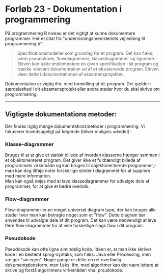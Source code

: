 # Forløb 23 - Dokumentation i programmering

På programmering B niveau er det vigtigt at kunne dokumentere programmer. Her et citat fra "undervisningsmenisteriets vejledning til programmering b":
>Specifikationsmodeller som grundlag for et program. Det kan f.eks. være pseudokode, flowdiagrammer, klassediagrammer og lignende. Eleven kan både implementere en given specifikation i
sit program og trække relevant dokumentation ud af et eksisterende program. Eleven viser dette i dokumentationen af eksamensprojektet.

Dokumentation er vigtig ifm. med formidling af dit program. Det gælder i særdeleshed i dit eksamensprojekt eller andre steder hvor du skal skrive om programmering.

------------------------------------------------------------------------------------------------------------------------------------------------------------

## Vigtigste dokumentations metoder:
Der findes rigtig mange dokumentationsmetoder i programmering. Vi fokuserer hovedsageligt på følgende (bliver muligvis udvidet):

### Klasse-diagrammer
Bruges til at at give et statisk billede af hvordan klasserne hænger sammen i et objektorienteret program. Det giver ikke et fuldtændigt billede af programmets virkemåde og kan bruges til objektorienterede programmer,- man kan dog tilføje noter forskellige steder i diagrammet for at supplere med mere information.    
Man kan også nøjes med at lave klassediagrammer for udvalgte dele af programmet, for at give et bedre overblik.


### Flow-diagrammer
Flow-diagrammer er en meget universel diagram type, der kan bruges alle steder hvor man kan betragte noget som et "flow". Dette diagram bør anvendes til udvalgte dele af dit program. Det kan være nødvendigt at lave flere flow-diagrammer for at vise forskellige slags flow i dit program.

### Pseudokode
Pseudokode kan ofte ligne almindelig kode. Ideen er, at man ikke skriver kode i en bestemt sprog-syntaks, som f.eks. Java eller Processing, men vælger "sin egen". Nogle gange er dette en ret overflødig dokumentationsform, men f.eks. ifm. med algoritmer kan det være lettere at skrive og forstå algoritmens virkemåden vha. prsudokode.  
